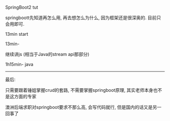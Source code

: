 SpringBoot2 tut

springboott先知道再怎么用, 再去想怎么为什么, 因为框架还是很深奥的. 目前只会用即可.

13min start

13min-

继续讲js (相当于Java的stream api那部分)


1h15min-
java

---

最后:

只需要跟着锤姐掌握crud的套路, 不需要掌握springboot原理, 其实老师本身也不是这方面的专家

澳洲后端求职对springboot要求不那么高, 会写代码就行, 但是国内的话又是另一回事了